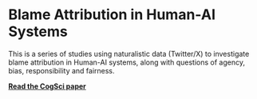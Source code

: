 # Blame Attribution in Human-AI Systems
This is a series of studies using naturalistic data (Twitter/X) to investigate blame attribution in Human-AI systems, along with questions of agency, bias, responsibility and fairness. <br>

**[<i class="fa-solid fa-fire"></i> Read the CogSci paper](https://escholarship.org/uc/item/24w52590)**
